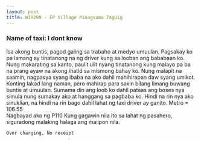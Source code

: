 ```yaml
---
layout: post
title: WIR299 - EP Village Pinagsama Taguig
---
```


### Name of taxi: I dont know

Isa akong buntis, pagod galing sa trabaho at medyo umuulan.
Pagsakay ko pa lamang ay tinatanong na ng driver kung sa looban ang bababaan ko. 
Nung makarating sa kanto, paulit ulit nyang tinatanong kung malayo pa ba na prang ayaw na akong ihatid sa mismong bahay ko. Nung malapit na saamin, nagpasya syang ibaba na ako dahil mahihirapan daw syang umikot. Konting lakad lang naman, pero mahirap para sakin bilang limang buwang buntis at umuulan. Sumama din ang loob ko dahil pataas ang boses nya simula nung sumakay ako at hanggang sa pagbaba ko. Hindi na rin nya ako sinuklian, na hindi na rin bago dahil lahat ng taxi driver ay ganito.
 Metro = 106.55  
Nagbayad ako ng P110
Kung gagawin nila ito sa lahat ng pasahero, siguradong malaking halaga ang maiipon nila.

```Over charging, No receipt```
